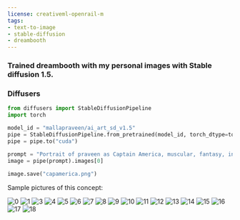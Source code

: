 ```yaml
---
license: creativeml-openrail-m
tags:
- text-to-image
- stable-diffusion
- dreambooth
---
```

### Trained dreambooth with my personal images with Stable diffusion 1.5.

### Diffusers
```py
from diffusers import StableDiffusionPipeline
import torch

model_id = "mallapraveen/ai_art_sd_v1.5"
pipe = StableDiffusionPipeline.from_pretrained(model_id, torch_dtype=torch.float16)
pipe = pipe.to("cuda")

prompt = "Portrait of praveen as Captain America, muscular, fantasy, intricate, elegant, highly detailed, digital painting, artstation, concept art, smooth, sharp focus, illustration, art by Leonardo da Vinci and John Singer Sargent and Michelangelo"
image = pipe(prompt).images[0]  
    
image.save("capamerica.png")
```

Sample pictures of this concept:
  
![0](https://huggingface.co/mallapraveen/praveen/resolve/main/sample_images/22.png)
![1](https://huggingface.co/mallapraveen/praveen/resolve/main/sample_images/24.png)
![3](https://huggingface.co/mallapraveen/praveen/resolve/main/sample_images/26.png)
![4](https://huggingface.co/mallapraveen/praveen/resolve/main/sample_images/16.png)
![5](https://huggingface.co/mallapraveen/praveen/resolve/main/sample_images/33.png)
![6](https://huggingface.co/mallapraveen/praveen/resolve/main/sample_images/32.png)
![7](https://huggingface.co/mallapraveen/praveen/resolve/main/sample_images/23.png)
![8](https://huggingface.co/mallapraveen/praveen/resolve/main/sample_images/40.png)
![9](https://huggingface.co/mallapraveen/praveen/resolve/main/sample_images/45.png)
![10](https://huggingface.co/mallapraveen/praveen/resolve/main/sample_images/34.png)
![11](https://huggingface.co/mallapraveen/praveen/resolve/main/sample_images/18.png)
![12](https://huggingface.co/mallapraveen/praveen/resolve/main/sample_images/28.png)
![13](https://huggingface.co/mallapraveen/praveen/resolve/main/sample_images/42.png)
![14](https://huggingface.co/mallapraveen/praveen/resolve/main/sample_images/11.png)
![15](https://huggingface.co/mallapraveen/praveen/resolve/main/sample_images/39.png)
![16](https://huggingface.co/mallapraveen/praveen/resolve/main/sample_images/15.png)
![17](https://huggingface.co/mallapraveen/praveen/resolve/main/sample_images/17.png)
![18](https://huggingface.co/mallapraveen/praveen/resolve/main/sample_images/14.png)